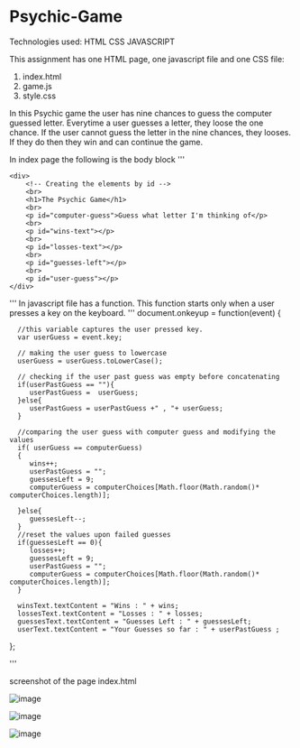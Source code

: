 # Psychic-Game

Technologies used:
HTML
CSS
JAVASCRIPT

This assignment has one HTML page, one javascript file and one CSS file:
1. index.html
2. game.js
3. style.css

In this Psychic game the user has nine chances to guess the computer guessed letter. Everytime a user guesses a letter, they loose the one chance. If the user cannot guess the letter in the nine chances, they looses. If they do then they win and can continue the game.

In index page the following is the body block 
'''
<body>

    <div>
        <!-- Creating the elements by id -->
        <br>
        <h1>The Psychic Game</h1>
        <br>
        <p id="computer-guess">Guess what letter I'm thinking of</p>
        <br>
        <p id="wins-text"></p>
        <br>
        <p id="losses-text"></p>
        <br>
        <p id="guesses-left"></p>
        <br>
        <p id="user-guess"></p>
    </div>
  
<script type="text/javascript" src="assets/javascript/game.js"></script>
</body>
'''
In javascript file  has a function. This function starts only when a user presses a key on the keyboard.
'''
document.onkeyup = function(event) {
      
      //this variable captures the user pressed key.
      var userGuess = event.key;

      // making the user guess to lowercase
      userGuess = userGuess.toLowerCase(); 

      // checking if the user past guess was empty before concatenating
      if(userPastGuess == ""){
         userPastGuess =  userGuess;
      }else{
         userPastGuess = userPastGuess +" , "+ userGuess;
      }
       
      //comparing the user guess with computer guess and modifying the values
      if( userGuess == computerGuess)
      {
         wins++;
         userPastGuess = "";
         guessesLeft = 9;
         computerGuess = computerChoices[Math.floor(Math.random()* computerChoices.length)];

      }else{
         guessesLeft--;
      }
      //reset the values upon failed guesses
      if(guessesLeft == 0){
         losses++;
         guessesLeft = 9;
         userPastGuess = "";
         computerGuess = computerChoices[Math.floor(Math.random()* computerChoices.length)];
      }
      
      winsText.textContent = "Wins : " + wins;
      lossesText.textContent = "Losses : " + losses;
      guessesText.textContent = "Guesses Left : " + guessesLeft;
      userText.textContent = "Your Guesses so far : " + userPastGuess ;
      
   };

'''

screenshot of the page
index.html

![image](https://user-images.githubusercontent.com/7834767/66525576-b8f64d00-eaaa-11e9-9a66-aaa5df49c15b.png)


![image](https://user-images.githubusercontent.com/7834767/66525610-da573900-eaaa-11e9-8d90-6762b2e91453.png)

![image](https://user-images.githubusercontent.com/7834767/66525712-3326d180-eaab-11e9-9802-a896e2359b5b.png)